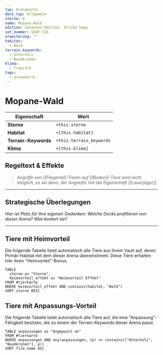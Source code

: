 ```yaml
---
typ: Arenakarte
deck_typ: Allgemein
sterne: 0
name: Mopane-Wald
edition: Savannen Edition, Afrika Saga
set_nummer: SEAF 116
erweiterung: ""
habitat:
  - Wald
terrain_keywords:
  - Unterholz
  - Baumkronen
klima:
  - Tropisch
tags:
  - arenakarte
---
```


# Mopane-Wald

| Eigenschaft | Wert |
|---|---|
| **Sterne** | `=this.sterne` |
| **Habitat** | `=[this.habitat]` |
| **Terrain-Keywords** | `=this.terrain_keywords` |
| **Klima** | `=[this.klima]` |

## Regeltext & Effekte

> *Angriffe von [[Fliegend]]-Tieren auf [[Boden]]-Tiere sind nicht möglich, es sei denn, der Angreifer hat die Eigenschaft [[Lauerjäger]].*

---
## Strategische Überlegungen

*Hier ist Platz für Ihre eigenen Gedanken: Welche Decks profitieren von dieser Arena? Was kontert sie?*

---
## Tiere mit Heimvorteil

Die folgende Tabelle listet automatisch alle Tiere aus Ihrem Vault auf, deren Primär-Habitat mit dem dieser Arena übereinstimmt. Diese Tiere erhalten hier ihren "Heimvorteil"-Bonus.

```dataview
TABLE
  sterne as "Sterne",
  heimvorteil_effekt as "Heimvorteil Effekt"
FROM #tierkarte
WHERE heimvorteil_effekt AND contains(habitat, "Wald")
SORT sterne DESC
```

## Tiere mit Anpassungs-Vorteil

Die folgende Tabelle listet automatisch alle Tiere auf, die eine "Anpassung"-Fähigkeit besitzen, die zu einem der Terrain-Keywords dieser Arena passt.

``` dataview
TABLE anpassungen as "Angepasst an"
FROM #tierkarte
WHERE anpassungen AND any(anpassungen, (p) => contains(["Unterholz", "Baumkronen"], p))
SORT file.name ASC
